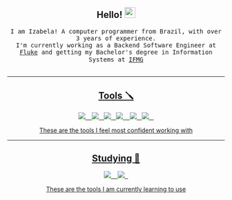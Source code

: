 <h2 align="center">Hello! <img src="https://media.giphy.com/media/hvRJCLFzcasrR4ia7z/giphy.gif" width="25px"></a></h2>
<p align="center">
  <samp>
    I am Izabela! A computer programmer from Brazil, with over 3 years of experience. <br>
    I'm currently working as a Backend Software Engineer at <a href='https://flu.ke/'>Fluke</a> and getting my Bachelor's degree in Information Systems at <a href='https://www.ifmg.edu.br/portal'>IFMG
    
  </samp>
  <br> <br>
</p>
  
<hr>

<h2 align="center">Tools 🪛 </h2>
<p align="center">
  <img src="https://img.shields.io/badge/node.js%20-%2343853D.svg?&style=for-the-badge&logo=node.js&logoColor=white" />&nbsp;&nbsp;&nbsp;
  <img src="https://img.shields.io/badge/Firebase%20-%231572B6.svg?&style=for-the-badge&logo=Firebase&logoColor=white" />&nbsp;&nbsp;
  <img src="https://img.shields.io/badge/TypeScript%20-%231572B6.svg?&style=for-the-badge&logo=TypeScript&logoColor=white" />&nbsp;&nbsp;
  <img src="https://img.shields.io/badge/react-%2320232a.svg?style=for-the-badge&logo=react&logoColor=%2361DAFB" />&nbsp;&nbsp;&nbsp;
  <img src="https://img.shields.io/badge/javascript-%23323330.svg?style=for-the-badge&logo=javascript&logoColor=%23F7DF1E" />&nbsp;&nbsp;
  <img src="https://img.shields.io/badge/-GraphQL-E10098?style=for-the-badge&logo=graphql&logoColor=white" />&nbsp;&nbsp;&nbsp;
</p>
<p align="center">These are the tools I feel most confident working with</p>

<hr>

<h2 align="center">Studying 📖 </h2>
<p align="center">
  <img src="https://img.shields.io/badge/elixir-%234B275F.svg?style=for-the-badge&logo=elixir&logoColor=white" />&nbsp;&nbsp;&nbsp;
  <img src="https://img.shields.io/badge/Haskell-5e5086?style=for-the-badge&logo=haskell&logoColor=white" />&nbsp;&nbsp;
</p>
<p align="center">These are the tools I am currently learning to use</p>
